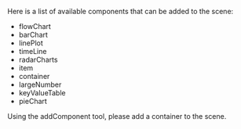 Here is a list of available components that can be added to the scene:

- flowChart
- barChart
- linePlot
- timeLine
- radarCharts
- item
- container
- largeNumber
- keyValueTable
- pieChart


Using the addComponent tool, please add a container to the scene.
